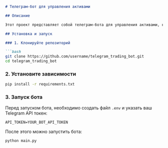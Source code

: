 ```markdown
# Телеграм-бот для управления активами

## Описание

Этот проект представляет собой телеграм-бота для управления активами, который реализован на Python с использованием библиотеки Aiogram. Бот позволяет пользователям просматривать активы, подписываться на уведомления о изменении цены, добавлять активы в избранное и настраивать параметры взаимодействия.

## Установка и запуск

### 1. Клонируйте репозиторий

```bash
git clone https://github.com/username/telegram_trading_bot.git
cd telegram_trading_bot
```

### 2. Установите зависимости

```bash
pip install -r requirements.txt
```

### 3. Запуск бота

Перед запуском бота, необходимо создать файл `.env` и указать ваш Telegram API токен:

```env
API_TOKEN=YOUR_BOT_API_TOKEN
```

После этого можно запустить бота:

```bash
python main.py
```
```

